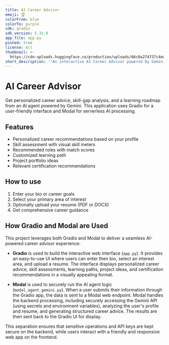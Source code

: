 ```yaml
---
title: AI Career Advisor
emoji: 🏆
colorFrom: blue
colorTo: purple
sdk: gradio
sdk_version: 5.33.0
app_file: app.py
pinned: true
license: mit
thumbnail: >-
  https://cdn-uploads.huggingface.co/production/uploads/66c0a274737c4ed8904e3581/C29bSp2Urwqws3wRzsBYT.png
short_description: '"An interactive AI Career Advisor powered by Gemini '
---
```


# AI Career Advisor

Get personalized career advice, skill-gap analysis, and a learning roadmap from an AI agent powered by Gemini. This application uses Gradio for a user-friendly interface and Modal for serverless AI processing.

## Features
- Personalized career recommendations based on your profile
- Skill assessment with visual skill meters
- Recommended roles with match scores
- Customized learning path
- Project portfolio ideas
- Relevant certification recommendations

## How to use
1. Enter your bio or career goals
2. Select your primary area of interest
3. Optionally upload your resume (PDF or DOCX)
4. Get comprehensive career guidance

## How Gradio and Modal are Used

This project leverages both Gradio and Modal to deliver a seamless AI-powered career advisor experience:

- **Gradio** is used to build the interactive web interface (`app.py`). It provides an easy-to-use UI where users can enter their bio, select an interest area, and upload a resume. The interface displays personalized career advice, skill assessments, learning paths, project ideas, and certification recommendations in a visually appealing format.

- **Modal** is used to securely run the AI agent logic (`modal_agent_gemini.py`). When a user submits their information through the Gradio app, the data is sent to a Modal web endpoint. Modal handles the backend processing, including securely accessing the Gemini API (using secrets and environment variables), analyzing the user's profile and resume, and generating structured career advice. The results are then sent back to the Gradio UI for display.

This separation ensures that sensitive operations and API keys are kept secure on the backend, while users interact with a friendly and responsive web app on the frontend.